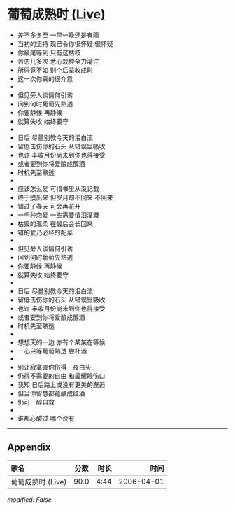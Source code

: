 # [葡萄成熟时 (Live)](https://music.163.com/song?id=65907)

* 差不多冬至 一早一晚还是有雨
* 当初的坚持 现已令你很怀疑 很怀疑
* 你最尾等到 只有这枯枝
* 苦恋几多次 悉心栽种全力灌注
* 所得竟不如 别个后辈收成时
* 这一次你真的很介意
* 
* 但见旁人谈情何引诱
* 问到何时葡萄先熟透
* 你要静候 再静候
* 就算失收 始终要守
* 
* 日后 尽量别教今天的泪白流
* 留低击伤你的石头 从错误里吸收
* 也许 丰收月份尚未到你也得接受
* 或者要到你将爱酿成醇酒
* 时机先至熟透
* 
* 应该怎么爱 可惜书里从没记载
* 终于摸出来 但岁月却不回来 不回来
* 错过了春天 可会再花开
* 一千种恋爱 一些需要情泪灌溉
* 枯毁的温柔 在最后会长回来
* 错的爱乃必经的配菜
* 
* 但见旁人谈情何引诱
* 问到何时葡萄先熟透
* 你要静候 再静候
* 就算失收 始终要守
* 
* 日后 尽量别教今天的泪白流
* 留低击伤你的石头 从错误里吸收
* 也许 丰收月份尚未到你也得接受
* 或者要到你将爱酿成醇酒
* 时机先至熟透
* 
* 想想天的一边 亦有个某某在等候
* 一心只等葡萄熟透 尝杯酒
* 
* 别让寂寞害你伤得一夜白头
* 仍得不需要的自由 和最耀眼伤口
* 我知 日后路上或没有更美的邂逅
* 但当你智慧都蕴酿成红酒
* 仍可一醉自救
* 
* 谁都心酸过 哪个没有


---

## Appendix

|歌名|分数|时长|时间|
|:---|:---:|---:|---:|
|葡萄成熟时 (Live)|90.0|4:44|2006-04-01

*modified: False*